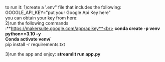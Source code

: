 to run it:
1)create a '.env" file that includes the following:<br>
GOOGLE_API_KEY="put your Google Api Key here"<br>
you can obtain your key from here: <br>
2)run the following commands :**https://makersuite.google.com/app/apikey**<br>
**conda create -p venv python==3.10 -y**<br>
**Conda activate venv/**<br>
pip install -r requirements.txt<br>

3)run the app and enjoy: **streamlit run app.py**<br>
